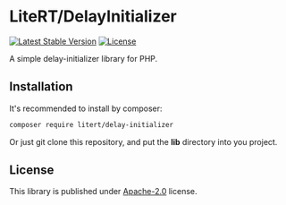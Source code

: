 # LiteRT/DelayInitializer

[![Latest Stable Version](https://poser.pugx.org/litert/delay-initializer/v/stable?format=flat-square)](https://packagist.org/packages/litert/delay-initializer) [![License](https://poser.pugx.org/litert/delay-initializer/license?format=flat-square)](https://packagist.org/packages/litert/delay-initializer)

A simple delay-initializer library for PHP.

## Installation

It's recommended to install by composer:

```sh
composer require litert/delay-initializer
```

Or just git clone this repository, and put the **lib** directory into you 
project.

## License

This library is published under [Apache-2.0](./LICENSE) license.
